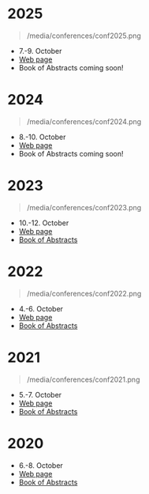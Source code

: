 # 2025

> /media/conferences/conf2025.png

- 7.-9. October
- <a href="https://jsxgraph.org/conf2025" target="_blank">Web page</a>
- Book of Abstracts coming soon!

# 2024

> /media/conferences/conf2024.png

- 8.-10. October
- <a href="https://jsxgraph.org/conf2024" target="_blank">Web page</a>
- Book of Abstracts coming soon!

# 2023

> /media/conferences/conf2023.png

- 10.-12. October
- <a href="https://jsxgraph.org/conf2023" target="_blank">Web page</a>
- <a href="/media/pdf/ijc-abstracts/ijc-2023.pdf" target="_blank">Book of Abstracts</a>

# 2022

> /media/conferences/conf2022.png

- 4.-6. October
- <a href="https://jsxgraph.org/conf2022" target="_blank">Web page</a>
- <a href="/media/pdf/ijc-abstracts/ijc-2022.pdf" target="_blank">Book of Abstracts</a>

# 2021

> /media/conferences/conf2021.png

- 5.-7. October
- <a href="https://jsxgraph.org/conf2021" target="_blank">Web page</a>
- <a href="/media/pdf/ijc-abstracts/ijc-2021.pdf" target="_blank">Book of Abstracts</a>

# 2020

<!-- > /media/conferences/conf2020.png -->

- 6.-8. October
- <a href="https://jsxgraph.org/conf" target="_blank">Web page</a>
- <a href="/media/pdf/ijc-abstracts/ijc-2020.pdf" target="_blank">Book of Abstracts</a>